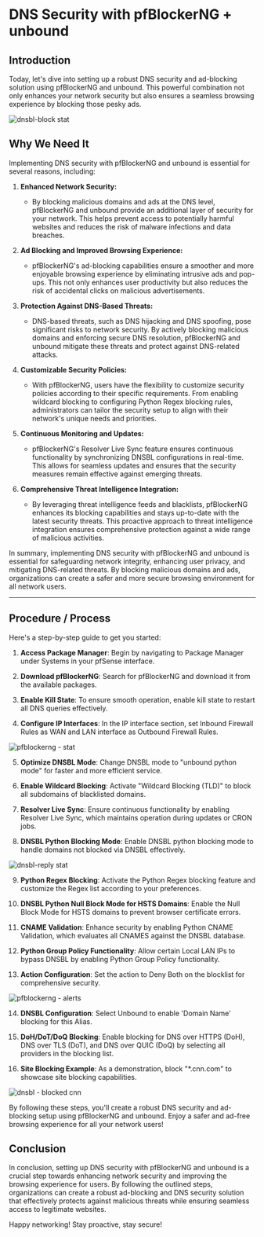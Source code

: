 # DNS Security with pfBlockerNG + unbound

## Introduction
Today, let's dive into setting up a robust DNS security and ad-blocking solution using pfBlockerNG and unbound. This powerful combination not only enhances your network security but also ensures a seamless browsing experience by blocking those pesky ads.

![dnsbl-block stat](https://github.com/rasheedjimoh/pfblockerng/assets/157264080/485ee5c3-d6a9-44cf-a605-10ad163207cd)

## Why We Need It

Implementing DNS security with pfBlockerNG and unbound is essential for several reasons, including:

1. **Enhanced Network Security:**
   - By blocking malicious domains and ads at the DNS level, pfBlockerNG and unbound provide an additional layer of security for your network. This helps prevent access to potentially harmful websites and reduces the risk of malware infections and data breaches.

2. **Ad Blocking and Improved Browsing Experience:**
   - pfBlockerNG's ad-blocking capabilities ensure a smoother and more enjoyable browsing experience by eliminating intrusive ads and pop-ups. This not only enhances user productivity but also reduces the risk of accidental clicks on malicious advertisements.

3. **Protection Against DNS-Based Threats:**
   - DNS-based threats, such as DNS hijacking and DNS spoofing, pose significant risks to network security. By actively blocking malicious domains and enforcing secure DNS resolution, pfBlockerNG and unbound mitigate these threats and protect against DNS-related attacks.

4. **Customizable Security Policies:**
   - With pfBlockerNG, users have the flexibility to customize security policies according to their specific requirements. From enabling wildcard blocking to configuring Python Regex blocking rules, administrators can tailor the security setup to align with their network's unique needs and priorities.

5. **Continuous Monitoring and Updates:**
   - pfBlockerNG's Resolver Live Sync feature ensures continuous functionality by synchronizing DNSBL configurations in real-time. This allows for seamless updates and ensures that the security measures remain effective against emerging threats.

6. **Comprehensive Threat Intelligence Integration:**
   - By leveraging threat intelligence feeds and blacklists, pfBlockerNG enhances its blocking capabilities and stays up-to-date with the latest security threats. This proactive approach to threat intelligence integration ensures comprehensive protection against a wide range of malicious activities.

In summary, implementing DNS security with pfBlockerNG and unbound is essential for safeguarding network integrity, enhancing user privacy, and mitigating DNS-related threats. By blocking malicious domains and ads, organizations can create a safer and more secure browsing environment for all network users.

---

## Procedure / Process
Here's a step-by-step guide to get you started:

1. **Access Package Manager**: Begin by navigating to Package Manager under Systems in your pfSense interface.

2. **Download pfBlockerNG**: Search for pfBlockerNG and download it from the available packages.

3. **Enable Kill State**: To ensure smooth operation, enable kill state to restart all DNS queries effectively.

4. **Configure IP Interfaces**: In the IP interface section, set Inbound Firewall Rules as WAN and LAN interface as Outbound Firewall Rules.

![pfblockerng - stat](https://github.com/rasheedjimoh/pfblockerng/assets/157264080/dc05c402-c9bc-4603-a73e-9594b23f5dc0)


5. **Optimize DNSBL Mode**: Change DNSBL mode to "unbound python mode" for faster and more efficient service.

6. **Enable Wildcard Blocking**: Activate "Wildcard Blocking (TLD)" to block all subdomains of blacklisted domains.

7. **Resolver Live Sync**: Ensure continuous functionality by enabling Resolver Live Sync, which maintains operation during updates or CRON jobs.

8. **DNSBL Python Blocking Mode**: Enable DNSBL python blocking mode to handle domains not blocked via DNSBL effectively.

![dnsbl-reply stat](https://github.com/rasheedjimoh/pfblockerng/assets/157264080/13ec9e64-9e48-40ef-8e37-a1b2316dc8cb)


9. **Python Regex Blocking**: Activate the Python Regex blocking feature and customize the Regex list according to your preferences.

10. **DNSBL Python Null Block Mode for HSTS Domains**: Enable the Null Block Mode for HSTS domains to prevent browser certificate errors.

11. **CNAME Validation**: Enhance security by enabling Python CNAME Validation, which evaluates all CNAMES against the DNSBL database.

12. **Python Group Policy Functionality**: Allow certain Local LAN IPs to bypass DNSBL by enabling Python Group Policy functionality.

13. **Action Configuration**: Set the action to Deny Both on the blocklist for comprehensive security.

![pfblockerng - alerts](https://github.com/rasheedjimoh/pfblockerng/assets/157264080/04efa3ff-730b-4fb6-9ccb-735b281f37b1)


14. **DNSBL Configuration**: Select Unbound to enable 'Domain Name' blocking for this Alias.

15. **DoH/DoT/DoQ Blocking**: Enable blocking for DNS over HTTPS (DoH), DNS over TLS (DoT), and DNS over QUIC (DoQ) by selecting all providers in the blocking list.

16. **Site Blocking Example**: As a demonstration, block "*.cnn.com" to showcase site blocking capabilities.

![dnsbl - blocked cnn](https://github.com/rasheedjimoh/pfblockerng/assets/157264080/8210ced5-5aa0-4a0d-b5c3-2d22323f7533)

By following these steps, you'll create a robust DNS security and ad-blocking setup using pfBlockerNG and unbound. Enjoy a safer and ad-free browsing experience for all your network users!

## Conclusion

In conclusion, setting up DNS security with pfBlockerNG and unbound is a crucial step towards enhancing network security and improving the browsing experience for users. By following the outlined steps, organizations can create a robust ad-blocking and DNS security solution that effectively protects against malicious threats while ensuring seamless access to legitimate websites.

Happy networking!
Stay proactive, stay secure!
